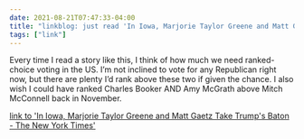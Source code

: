 ```yaml
---
date: 2021-08-21T07:47:33-04:00
title: "linkblog: just read 'In Iowa, Marjorie Taylor Greene and Matt Gaetz Take Trump's Baton - The New York Times'"
tags: ["link"]
---
```

Every time I read a story like this, I think of how much we need ranked-choice voting in the US. I’m not inclined to vote for any Republican right now, but there are plenty I’d rank above these two if given the chance. I also wish I could have ranked Charles Booker AND Amy McGrath above Mitch McConnell back in November.
 
[link to 'In Iowa, Marjorie Taylor Greene and Matt Gaetz Take Trump's Baton - The New York Times'](https://www.nytimes.com/2021/08/21/us/politics/marjorie-taylor-greene-matt-gaetz-iowa.html)
